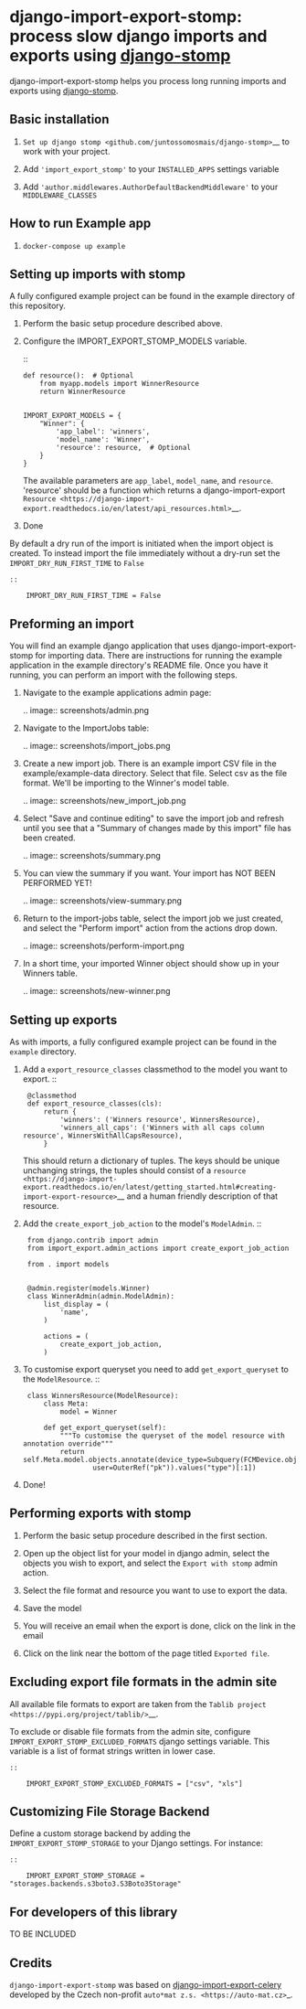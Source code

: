 django-import-export-stomp: process slow django imports and exports using [django-stomp](github.com/juntossomosmais/django-stomp)
==============================================================================

django-import-export-stomp helps you process long running imports and exports using [django-stomp](github.com/juntossomosmais/django-stomp).

Basic installation
------------------

1. `Set up django stomp <github.com/juntossomosmais/django-stomp>`__ to work with your project.

2. Add ``'import_export_stomp'`` to your ``INSTALLED_APPS`` settings variable

3. Add ``'author.middlewares.AuthorDefaultBackendMiddleware'`` to your ``MIDDLEWARE_CLASSES``

How to run Example app
----------------------

1. `docker-compose up example`


Setting up imports with stomp
------------------------------

A fully configured example project can be found in the example directory of this repository.

1. Perform the basic setup procedure described above.

2.  Configure the IMPORT_EXPORT_STOMP_MODELS variable.

    ::

        def resource():  # Optional
            from myapp.models import WinnerResource
            return WinnerResource


        IMPORT_EXPORT_MODELS = {
            "Winner": {
                'app_label': 'winners',
                'model_name': 'Winner',
                'resource': resource,  # Optional
            }
        }

    The available parameters are `app_label`, `model_name`, and `resource`. 'resource' should be a function which returns a django-import-export `Resource <https://django-import-export.readthedocs.io/en/latest/api_resources.html>`__.

3. Done


By default a dry run of the import is initiated when the import object is created. To instead import the file immediately without a dry-run set the `IMPORT_DRY_RUN_FIRST_TIME` to `False`

    ::

        IMPORT_DRY_RUN_FIRST_TIME = False


Preforming an import
--------------------

You will find an example django application that uses django-import-export-stomp for importing data. There are instructions for running the example application in the example directory's README file. Once you have it running, you can perform an import with the following steps.

1. Navigate to the example applications admin page:

   .. image:: screenshots/admin.png

2. Navigate to the ImportJobs table:

   .. image:: screenshots/import_jobs.png

3. Create a new import job. There is an example import CSV file in the example/example-data directory. Select that file. Select csv as the file format. We'll be importing to the Winner's model table.

   .. image:: screenshots/new_import_job.png

4. Select "Save and continue editing" to save the import job and refresh until you see that a "Summary of changes made by this import" file has been created.

   .. image:: screenshots/summary.png

5. You can view the summary if you want. Your import has NOT BEEN PERFORMED YET!

   .. image:: screenshots/view-summary.png

6. Return to the import-jobs table, select the import job we just created, and select the "Perform import" action from the actions drop down.

   .. image:: screenshots/perform-import.png

7. In a short time, your imported Winner object should show up in your Winners table.

   .. image:: screenshots/new-winner.png


Setting up exports
------------------

As with imports, a fully configured example project can be found in the `example` directory.

1. Add a `export_resource_classes` classmethod to the model you want to export.
    ::

        @classmethod
        def export_resource_classes(cls):
            return {
                'winners': ('Winners resource', WinnersResource),
                'winners_all_caps': ('Winners with all caps column resource', WinnersWithAllCapsResource),
            }

    This should return a dictionary of tuples. The keys should be unique unchanging strings, the tuples should consist of a `resource <https://django-import-export.readthedocs.io/en/latest/getting_started.html#creating-import-export-resource>`__ and a human friendly description of that resource.

2. Add the `create_export_job_action` to the model's `ModelAdmin`.
    ::

        from django.contrib import admin
        from import_export.admin_actions import create_export_job_action

        from . import models


        @admin.register(models.Winner)
        class WinnerAdmin(admin.ModelAdmin):
            list_display = (
                'name',
            )

            actions = (
                create_export_job_action,
            )

3. To customise export queryset you need to add `get_export_queryset` to the `ModelResource`.
    ::

        class WinnersResource(ModelResource):
            class Meta:
                model = Winner

            def get_export_queryset(self):
                """To customise the queryset of the model resource with annotation override"""
                return self.Meta.model.objects.annotate(device_type=Subquery(FCMDevice.objects.filter(
                        user=OuterRef("pk")).values("type")[:1])
4. Done!


Performing exports with stomp
------------------------------

1. Perform the basic setup procedure described in the first section.

2. Open up the object list for your model in django admin, select the objects you wish to export, and select the `Export with stomp` admin action.

3. Select the file format and resource you want to use to export the data.

4. Save the model

5. You will receive an email when the export is done, click on the link in the email

6. Click on the link near the bottom of the page titled `Exported file`.


Excluding export file formats in the admin site
-----------------------------------------------

All available file formats to export are taken from the `Tablib project <https://pypi.org/project/tablib/>`__.

To exclude or disable file formats from the admin site, configure `IMPORT_EXPORT_STOMP_EXCLUDED_FORMATS` django settings variable. This variable is a list of format strings written in lower case.

    ::

        IMPORT_EXPORT_STOMP_EXCLUDED_FORMATS = ["csv", "xls"]

Customizing File Storage Backend
--------------------------------

Define a custom storage backend by adding the `IMPORT_EXPORT_STOMP_STORAGE` to your Django settings. For instance:

    ::

        IMPORT_EXPORT_STOMP_STORAGE = "storages.backends.s3boto3.S3Boto3Storage"

For developers of this library
------------------------------

TO BE INCLUDED

Credits
-------

`django-import-export-stomp` was based on [django-import-export-celery](https://github.com/auto-mat/django-import-export-celery) developed by the Czech non-profit `auto*mat z.s. <https://auto-mat.cz>`_.
